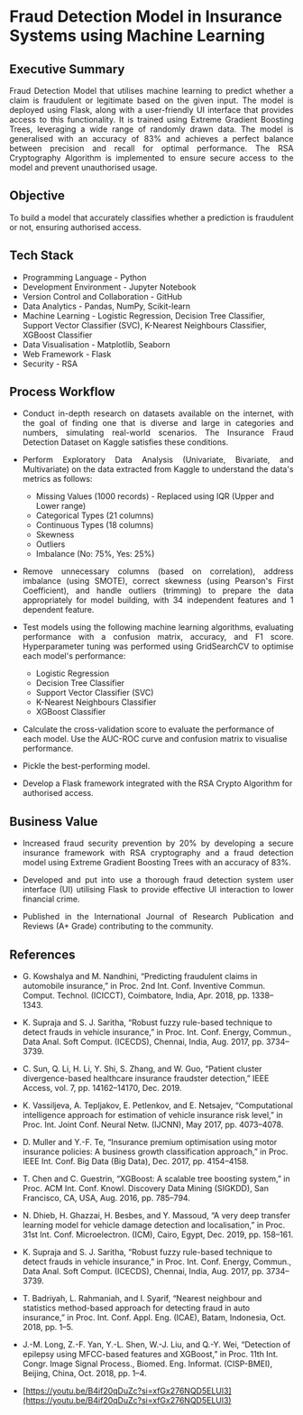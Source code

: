 # Fraud Detection Model in Insurance Systems using Machine Learning

<h2 align="left">Executive Summary</h2>

<p align="justify"> Fraud Detection Model that utilises machine learning to predict whether a claim is fraudulent or legitimate based on the given input. The model is deployed using Flask, along with a user-friendly UI interface that provides access to this functionality. It is trained using Extreme Gradient Boosting Trees, leveraging a wide range of randomly drawn data. The model is generalised with an accuracy of 83% and achieves a perfect balance between precision and recall for optimal performance. The RSA Cryptography Algorithm is implemented to ensure secure access to the model and prevent unauthorised usage. </p>

<h2 align = "left">Objective</h2>

<p align="justify"> To build a model that accurately classifies whether a prediction is fraudulent or not, ensuring authorised access.</p>

<h2 align="left">Tech Stack</h2>

- Programming Language - Python  
- Development Environment - Jupyter Notebook  
- Version Control and Collaboration - GitHub  
- Data Analytics - Pandas, NumPy, Scikit-learn  
- Machine Learning - Logistic Regression, Decision Tree Classifier, Support Vector Classifier (SVC), K-Nearest Neighbours Classifier, XGBoost Classifier  
- Data Visualisation - Matplotlib, Seaborn  
- Web Framework - Flask  
- Security - RSA  

<h2 align="left">Process Workflow</h2>

- <p align="justify">Conduct in-depth research on datasets available on the internet, with the goal of finding one that is diverse and large in categories and numbers, simulating real-world scenarios. The Insurance Fraud Detection Dataset on Kaggle satisfies these conditions.</p>

- <p align="justify">Perform Exploratory Data Analysis (Univariate, Bivariate, and Multivariate) on the data extracted from Kaggle to understand the data's metrics as follows:</p>

  - Missing Values (1000 records) - Replaced using IQR (Upper and Lower range)
  - Categorical Types (21 columns)
  - Continuous Types (18 columns)
  - Skewness
  - Outliers
  - Imbalance (No: 75%, Yes: 25%)

- <p align="justify">Remove unnecessary columns (based on correlation), address imbalance (using SMOTE), correct skewness (using Pearson's First Coefficient), and handle outliers (trimming) to prepare the data appropriately for model building, with 34 independent features and 1 dependent feature.</p>

- <p align="justify">Test models using the following machine learning algorithms, evaluating performance with a confusion matrix, accuracy, and F1 score. Hyperparameter tuning was performed using GridSearchCV to optimise each model's performance:</p>

  - Logistic Regression
  - Decision Tree Classifier
  - Support Vector Classifier (SVC)
  - K-Nearest Neighbours Classifier
  - XGBoost Classifier

- Calculate the cross-validation score to evaluate the performance of each model. Use the AUC-ROC curve and confusion matrix to visualise performance.

- Pickle the best-performing model.

- Develop a Flask framework integrated with the RSA Crypto Algorithm for authorised access.

<h2 align="left">Business Value</h2>

- <p align="justify"> Increased fraud security prevention by 20% by developing a secure insurance framework with RSA cryptography and a fraud detection model using Extreme Gradient Boosting Trees with an accuracy of 83%.</p>

- <p align="justify"> Developed and put into use a thorough fraud detection system user interface (UI) utilising Flask to provide effective UI interaction to lower financial crime.</p>

- <p align="justify"> Published in the International Journal of Research Publication and Reviews (A+ Grade) contributing to the community. </p>

<h2 align="left">References</h2>

- G. Kowshalya and M. Nandhini, “Predicting fraudulent claims in automobile insurance,” in Proc. 2nd Int. Conf. Inventive Commun. Comput. Technol. (ICICCT), Coimbatore, India, Apr. 2018, pp. 1338–1343.

- K. Supraja and S. J. Saritha, “Robust fuzzy rule-based technique to detect frauds in vehicle insurance,” in Proc. Int. Conf. Energy, Commun., Data Anal. Soft Comput. (ICECDS), Chennai, India, Aug. 2017, pp. 3734–3739.

- C. Sun, Q. Li, H. Li, Y. Shi, S. Zhang, and W. Guo, “Patient cluster divergence-based healthcare insurance fraudster detection,” IEEE Access, vol. 7, pp. 14162–14170, Dec. 2019.

- K. Vassiljeva, A. Tepljakov, E. Petlenkov, and E. Netsajev, “Computational intelligence approach for estimation of vehicle insurance risk level,” in Proc. Int. Joint Conf. Neural Netw. (IJCNN), May 2017, pp. 4073–4078.

- D. Muller and Y.-F. Te, “Insurance premium optimisation using motor insurance policies: A business growth classification approach,” in Proc. IEEE Int. Conf. Big Data (Big Data), Dec. 2017, pp. 4154–4158.

- T. Chen and C. Guestrin, “XGBoost: A scalable tree boosting system,” in Proc. ACM Int. Conf. Knowl. Discovery Data Mining (SIGKDD), San Francisco, CA, USA, Aug. 2016, pp. 785–794.

- N. Dhieb, H. Ghazzai, H. Besbes, and Y. Massoud, “A very deep transfer learning model for vehicle damage detection and localisation,” in Proc. 31st Int. Conf. Microelectron. (ICM), Cairo, Egypt, Dec. 2019, pp. 158–161.

- K. Supraja and S. J. Saritha, “Robust fuzzy rule-based technique to detect frauds in vehicle insurance,” in Proc. Int. Conf. Energy, Commun., Data Anal. Soft Comput. (ICECDS), Chennai, India, Aug. 2017, pp. 3734–3739.

- T. Badriyah, L. Rahmaniah, and I. Syarif, “Nearest neighbour and statistics method-based approach for detecting fraud in auto insurance,” in Proc. Int. Conf. Appl. Eng. (ICAE), Batam, Indonesia, Oct. 2018, pp. 1–5.

- J.-M. Long, Z.-F. Yan, Y.-L. Shen, W.-J. Liu, and Q.-Y. Wei, “Detection of epilepsy using MFCC-based features and XGBoost,” in Proc. 11th Int. Congr. Image Signal Process., Biomed. Eng. Informat. (CISP-BMEI), Beijing, China, Oct. 2018, pp. 1–4.

- [https://youtu.be/B4if20qDuZc?si=xfGx276NQD5ELUl3](https://youtu.be/B4if20qDuZc?si=xfGx276NQD5ELUl3)
